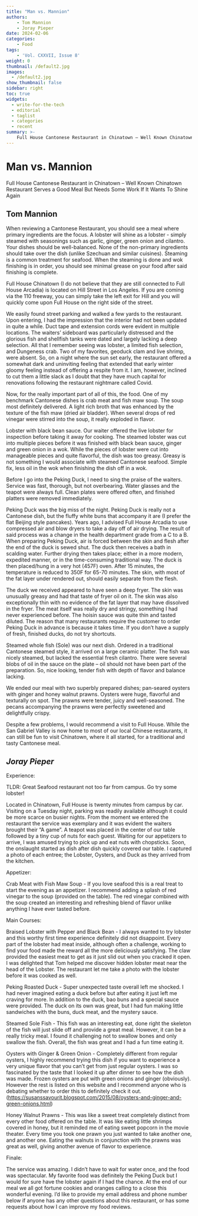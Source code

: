 ```yaml
---
title: "Man vs. Mannion"
authors: 
    - Tom Mannion
    - Joray Pieper
date: 2024-02-06
categories:
    - Food
tags:
    - 'Vol. CXXVII, Issue 8'
weight: 0
thumbnail: /default2.jpg
images:
  - /default2.jpg
show_thumbnail: false
sidebar: right
toc: true
widgets:
  - write-for-the-tech
  - editorial
  - taglist
  - categories
  - recent
summary: >-
    Full House Cantonese Restaurant in Chinatown – Well Known Chinatown Restaurant Serves a Good Meal But Needs Some Work If It Wants To Shine Again
---
```


# Man vs. Mannion

Full House Cantonese Restaurant in Chinatown – Well Known Chinatown Restaurant Serves a Good Meal But Needs Some Work If It Wants To Shine Again


## Tom Mannion

 

When reviewing a Cantonese Restaurant, you should see a meal where primary ingredients are the focus.  A lobster will shine as a lobster - simply steamed with seasonings such as garlic, ginger, green onion and cilantro.  Your dishes should be well-balanced. None of the non-primary ingredients should take over the dish (unlike Szechuan and similar cuisines). Steaming is a common treatment for seafood.  When the steaming is done and wok finishing is in order, you should see minimal grease on your food after said finishing is complete.

 

Full House Chinatown (I do not believe that they are still connected to Full House Arcadia) is located on Hill Street in Los Angeles.  If you are coming via the 110 freeway, you can simply take the left exit for Hill and you will quickly come upon Full House on the right side of the street. 

We easily found street parking and walked a few yards to the restaurant. Upon entering, I had the impression that the interior had not been updated in quite a while. Duct tape and extension cords were evident in multiple locations. The waiters’ sideboard was particularly distressed and the glorious fish and shellfish tanks were dated and largely lacking a deep selection.  All that I remember seeing was lobster, a limited fish selection,  and Dungeness crab.  Two of my favorites, geoduck clam and live shrimp, were absent.  So, on a night where the sun set early, the restaurant offered a somewhat dark and uninviting feeling that extended that early winter gloomy feeling instead of offering a respite from it.  I am, however,  inclined to cut them a little slack as I doubt that they have much capital for renovations following the restaurant nightmare called Covid.

 

Now, for the really important part of all of this, the food.  One of my benchmark Cantonese dishes is crab meat and fish maw soup.  The soup most definitely delivered.  A light rich broth that was enhanced by the texture of the fish maw (dried air bladder).  When several drops of red vinegar were stirred into the soup, it really exploded in flavor.

 

Lobster with black bean sauce.  Our waiter offered the live lobster for inspection before taking it away for cooking.  The steamed lobster was cut into multiple pieces before it was finished with black bean sauce, ginger and green onion in a wok.  While the pieces of lobster were cut into manageable pieces and quite flavorful, the dish was too greasy.   Greasy is not something I would associate with steamed Cantonese seafood.  Simple fix, less oil in the wok when finishing the dish off in a wok.

 

Before I go into the Peking Duck, I need to sing the praise of the waiters.  Service was fast, thorough, but not overbearing.  Water glasses and the teapot were always full.  Clean plates were offered often, and finished platters were removed immediately.

 

Peking Duck was the big miss of the night.  Peking Duck is really not a Cantonese dish, but the fluffy white buns that accompany it are (I prefer the flat Beijing style pancakes). Years ago,  I advised Full House Arcadia to use compressed air and blow dryers to take a day off of air drying.  The result of said process was a change in the health department grade from a C to a B.   When preparing Peking Duck, air is forced between the skin and flesh after the end of the duck is sewed shut. The duck then receives a bath in scalding water.  Further drying then takes place; either in a more modern, expedited manner, or in the time-consuming traditional way.  The duck is then placed/hung  in a very hot (457F) oven.  After 15 minutes, the temperature is reduced to 350F for 65-70 minutes. The skin, with most of the fat layer under rendered out, should easily separate from the flesh.

 

The duck we received appeared to have seen a deep fryer.  The skin was unusually greasy and had that taste of fryer oil on it.  The skin was also exceptionally thin with no evidence of the fat layer that may have dissolved in the fryer. The meat itself was really dry and stringy, something I had never experienced before. The hoisin sauce was quite thin and tasted diluted. The reason that many restaurants require the customer to order Peking Duck in advance is because it takes time. If you don’t have a supply of fresh, finished ducks, do not try shortcuts.

 

Steamed whole fish (Sole) was our next dish. Ordered in a traditional Cantonese steamed style, it arrived on a large ceramic platter. The fish was nicely steamed, but lacked the essential fresh cilantro. There were several blobs of oil in the sauce on the plate – oil should not have been part of the preparation. So, nice looking, tender fish with depth of flavor and balance lacking.

 

We ended our meal with two superbly prepared dishes;  pan-seared oysters with ginger and honey walnut prawns. Oysters were huge, flavorful and texturally on spot.  The prawns were tender, juicy and well-seasoned. The pecans accompanying the prawns were perfectly sweetened and delightfully crispy.

 

Despite a few problems, I would recommend a visit to Full House. While the San Gabriel Valley is now home to most of our local Chinese restaurants, it can still be fun to visit Chinatown, where it all started, for a traditional and tasty Cantonese meal.

 

 


## _Joray Pieper_

Experience:

TLDR: Great Seafood restaurant not too far from campus. Go try some lobster!

Located in Chinatown, Full House is twenty minutes from campus by car. Visiting on a Tuesday night, parking was readily available although it could be more scarce on busier nights. From the moment we entered the restaurant the service was exemplary and it was evident the waiters brought their “A game”. A teapot was placed in the center of our table followed by a tiny cup of nuts for each guest. Waiting for our appetizers to arrive, I was amused trying to pick up and eat nuts with chopsticks. Soon, the onslaught started as dish after dish quickly covered our table. I captured a photo of each entree; the Lobster, Oysters, and Duck as they arrived from the kitchen.

Appetizer:

Crab Meat with Fish Maw Soup - If you love seafood this is a real treat to start the evening as an appetizer. I recommend adding a splash of red vinegar to the soup (provided on the table). The red vinegar combined with the soup created an interesting and refreshing blend of flavor unlike anything I have ever tasted before.

Main Courses:

Braised Lobster with Pepper and Black Bean - I always wanted to try lobster and this worthy first time experience definitely did not disappoint. Every part of the lobster had meat inside, although often a challenge, working to find your food made the reward all the more deliciously satisfying. The claw provided the easiest meat to get as it just slid out when you cracked it open. I was delighted that Tom helped me discover hidden lobster meat near the head of the Lobster. The restaurant let me take a photo with the lobster before it was cooked as well.

Peking Roasted Duck - Super unexpected taste overall left me shocked. I had never imagined eating a duck before but after eating it just left me craving for more. In addition to the duck, bao buns and a special sauce were provided. The duck on its own was great, but I had fun making little sandwiches with the buns, duck meat, and the mystery sauce.

Steamed Sole Fish - This fish was an interesting eat, done right the skeleton of the fish will just slide off and provide a great meal. However, it can be a really tricky meal. I found it challenging not to swallow bones and only swallow the fish. Overall, the fish was great and I had a fun time eating it.

Oysters with Ginger & Green Onion - Completely different from regular oysters, I highly recommend trying this dish if you want to experience a very unique flavor that you can’t get from just regular oysters. I was so fascinated by the taste that I looked it up after dinner to see how the dish was made. Frozen oysters are put with green onions and ginger (obviously). However the rest is listed on this website and I recommend anyone who is debating whether to order this to definitely check it out. (https://susanssavourit.blogspot.com/2015/08/oysters-and-ginger-and-green-onions.html)

Honey Walnut Prawns - This was like a sweet treat completely distinct from every other food offered on the table. It was like eating little shrimps covered in honey, but it reminded me of eating sweet popcorn in the movie theater. Every time you took one prawn you just wanted to take another one, and another one. Eating the walnuts in conjunction with the prawns was great as well, giving another avenue of flavor to experience.

Finale:

The service was amazing. I didn’t have to wait for water once, and the food was spectacular. My favorite food was definitely the Peking Duck but I would for sure have the lobster again if I had the chance. At the end of our meal we all got fortune cookies and oranges calling to a close this wonderful evening. I’d like to provide my email address and phone number below if anyone has any other questions about this restaurant, or has some requests about how I can improve my food reviews.
